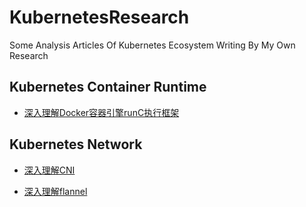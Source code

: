 # KubernetesResearch
Some Analysis Articles Of Kubernetes Ecosystem Writing By My Own Research

## Kubernetes Container Runtime

* [深入理解Docker容器引擎runC执行框架](深入理解Docker容器引擎runC执行框架.md)

## Kubernetes Network

* [深入理解CNI](深入理解CNI.md)

* [深入理解flannel](深入理解flannel.md)

